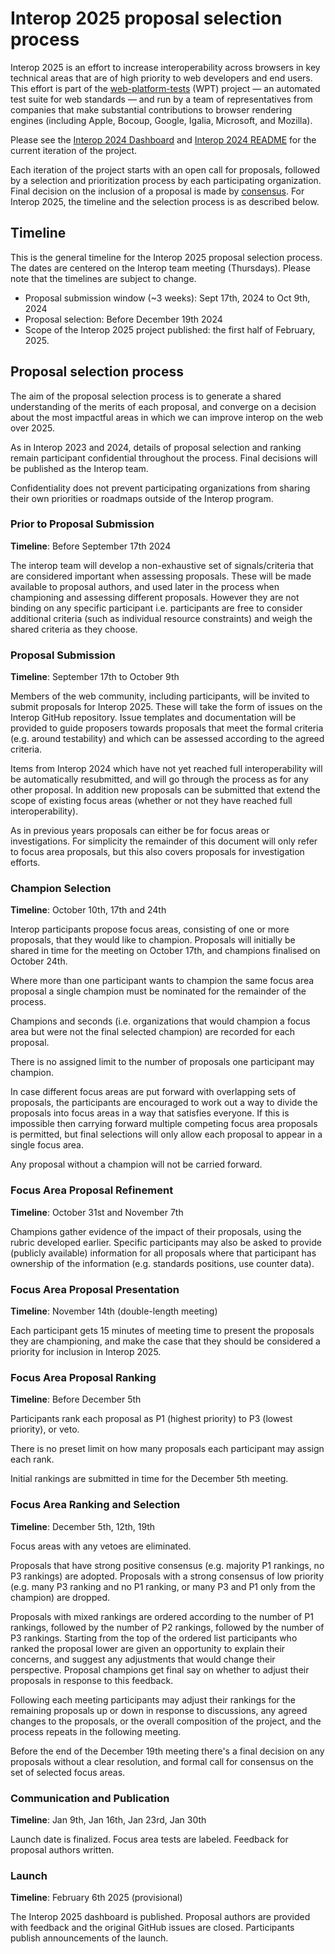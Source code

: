 # Interop 2025 proposal selection process

Interop 2025 is an effort to increase interoperability across browsers
in key technical areas that are of high priority to web developers and
end users. This effort is part of the
[web-platform-tests](https://github.com/web-platform-tests/wpt) (WPT)
project — an automated test suite for web standards — and run by a
team of representatives from companies that make substantial
contributions to browser rendering engines (including Apple, Bocoup,
Google, Igalia, Microsoft, and Mozilla).

Please see the [Interop 2024 Dashboard](https://wpt.fyi/interop-2024)
and [Interop 2024
README](https://github.com/web-platform-tests/interop/blob/main/2024/README.md)
for the current iteration of the project.

Each iteration of the project starts with an open call for proposals,
followed by a selection and prioritization process by each
participating organization. Final decision on the inclusion of a
proposal is made by
[consensus](https://github.com/web-platform-tests/interop/blob/main/charter.md#:~:text=The%20team%20makes%20decisions%20based%20on%20consensus.%20A%20decision%20has%20consensus%20if%20it%20has%20support%20from%20at%20least%20two%20participating%20organizations%20and%20no%20opposition). For
Interop 2025, the timeline and the selection process is as described
below.

## Timeline

This is the general timeline for the Interop 2025 proposal selection 
process. The dates are centered on the Interop team meeting (Thursdays).
Please note that the timelines are subject to change.

*   Proposal submission window (~3 weeks): Sept 17th, 2024 to Oct 9th, 2024
*   Proposal selection: Before December 19th 2024
*   Scope of the Interop 2025 project published: the first half of February, 2025.

## Proposal selection process

The aim of the proposal selection process is to generate a shared
understanding of the merits of each proposal, and converge on a
decision about the most impactful areas in which we can improve
interop on the web over 2025.

As in Interop 2023 and 2024, details of proposal selection and ranking
remain participant confidential throughout the process. Final decisions
will be published as the Interop team.

Confidentiality does not prevent participating organizations from
sharing their own priorities or roadmaps outside of the Interop program.

### Prior to Proposal Submission

**Timeline**: Before September 17th 2024

The interop team will develop a non-exhaustive set of signals/criteria
that are considered important when assessing proposals. These will be
made available to proposal authors, and used later in the process when
championing and assessing different proposals. However they are not
binding on any specific participant i.e. participants are free to
consider additional criteria (such as individual resource constraints)
and weigh the shared criteria as they choose.

### Proposal Submission

**Timeline**: September 17th to October 9th

Members of the web community, including participants, will be invited
to submit proposals for Interop 2025. These will take the form of
issues on the Interop GitHub repository. Issue templates and
documentation will be provided to guide proposers towards proposals
that meet the formal criteria (e.g. around testability) and which can
be assessed according to the agreed criteria.

Items from Interop 2024 which have not yet reached full
interoperability will be automatically resubmitted, and will go
through the process as for any other proposal. In addition new
proposals can be submitted that extend the scope of existing focus
areas (whether or not they have reached full interoperability).

As in previous years proposals can either be for focus areas or
investigations. For simplicity the remainder of this document will
only refer to focus area proposals, but this also covers proposals for
investigation efforts.

### Champion Selection

**Timeline**: October 10th, 17th and 24th

Interop participants propose focus areas, consisting of one or more
proposals, that they would like to champion. Proposals will initially
be shared in time for the meeting on October 17th, and champions
finalised on October 24th.

Where more than one participant wants to champion the same focus area
proposal a single champion must be nominated for the remainder of the
process.

Champions and seconds (i.e. organizations that would champion a focus
area but were not the final selected champion) are recorded for each
proposal.

There is no assigned limit to the number of proposals one participant
may champion.

In case different focus areas are put forward with overlapping sets of
proposals, the participants are encouraged to work out a way to divide
the proposals into focus areas in a way that satisfies everyone. If
this is impossible then carrying forward multiple competing focus area
proposals is permitted, but final selections will only allow each
proposal to appear in a single focus area.

Any proposal without a champion will not be carried forward.

### Focus Area Proposal Refinement

**Timeline**: October 31st and November 7th

Champions gather evidence of the impact of their proposals, using the
rubric developed earlier. Specific participants may also be asked
to provide (publicly available) information for all proposals where
that participant has ownership of the information (e.g. standards
positions, use counter data).

### Focus Area Proposal Presentation

**Timeline**: November 14th (double-length meeting)

Each participant gets 15 minutes of meeting time to present the
proposals they are championing, and make the case that they should be
considered a priority for inclusion in Interop 2025.

### Focus Area Proposal Ranking

**Timeline**: Before December 5th

Participants rank each proposal as P1 (highest priority) to P3 (lowest
priority), or veto.

There is no preset limit on how many proposals each participant may
assign each rank.

Initial rankings are submitted in time for the December 5th meeting.

### Focus Area Ranking and Selection

**Timeline**: December 5th, 12th, 19th

Focus areas with any vetoes are eliminated.

Proposals that have strong positive consensus (e.g. majority P1
rankings, no P3 rankings) are adopted. Proposals with a strong 
consensus of low priority (e.g. many P3 ranking and no P1
ranking, or many P3 and P1 only from the champion) are dropped.

Proposals with mixed rankings are ordered according to the number of
P1 rankings, followed by the number of P2 rankings, followed by the
number of P3 rankings. Starting from the top of the ordered list
participants who ranked the proposal lower are given an opportunity to
explain their concerns, and suggest any adjustments that would change
their perspective. Proposal champions get final say on whether to
adjust their proposals in response to this feedback.

Following each meeting participants may adjust their rankings for the
remaining proposals up or down in response to discussions, any agreed
changes to the proposals, or the overall composition of the project,
and the process repeats in the following meeting.

Before the end of the December 19th meeting there's a final decision
on any proposals without a clear resolution, and formal call for
consensus on the set of selected focus areas.

### Communication and Publication

**Timeline**: Jan 9th, Jan 16th, Jan 23rd, Jan 30th

Launch date is finalized. Focus area tests are labeled. Feedback for
proposal authors written.

### Launch

**Timeline**: February 6th 2025 (provisional)

The Interop 2025 dashboard is published. Proposal authors are provided
with feedback and the original GitHub issues are closed. Participants
publish announcements of the launch.
